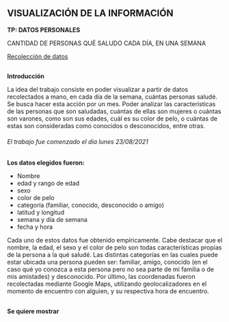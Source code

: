 ## VISUALIZACIÓN DE LA INFORMACIÓN
**TP: DATOS PERSONALES**

CANTIDAD DE PERSONAS QUÉ SALUDO CADA DÍA, EN UNA SEMANA

[Recolección de datos](datospersonales.csv)
##

**Introducción**

La idea del trabajo consiste en poder visualizar a partir de datos recolectados a mano, en cada día de la semana, cuántas personas saludé. Se busca hacer esta acción por un mes. Poder analizar las características de las personas que son saludadas, cuántas de ellas son mujeres o cuántas son varones, como son sus edades, cuál es su color de pelo, o cuántas de estas son consideradas como conocidos o desconocidos, entre otras.

###### El trabajo fue comenzado el día lunes 23/08/2021

##
**Los datos elegidos fueron:** 

- Nombre
- edad y rango de edad
- sexo
- color de pelo
- categoría (familiar, conocido, desconocido o amigo)
- latitud y longitud
- semana y día de semana
- fecha y hora

Cada uno de estos datos fue obtenido empíricamente. Cabe destacar que el nombre, la edad, el sexo y el color de pelo son todas características propias de la persona a la qué saludé. Las distintas categorías en las cuales puede estar ubicada una persona pueden ser: familiar, amigo, conocido (en el caso qué yo conozca a esta persona pero no sea parte de mi familia o de mis amistades) y desconocido. Por último, las coordenadas fueron recolectadas mediante Google Maps, utilizando geolocalizadores en el momento de encuentro con alguien, y su respectiva hora de encuentro.

##
**Se quiere mostrar**

